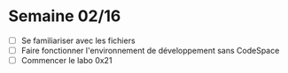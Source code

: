 # Semaine 02/16

- [ ] Se familiariser avec les fichiers
- [ ] Faire fonctionner l'environnement de développement sans CodeSpace
- [ ] Commencer le labo 0x21
